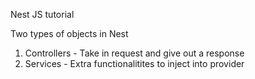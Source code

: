 Nest JS tutorial<br>

Two types of objects in Nest<br>
<ol>
  <li>Controllers - Take in request and give out a response</li>
  <li>Services - Extra functionalitites to inject into provider</li>
</ol>

